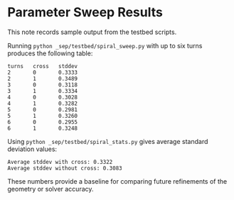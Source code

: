 # Parameter Sweep Results

This note records sample output from the testbed scripts.

Running `python _sep/testbed/spiral_sweep.py` with up to six turns produces the following table:

```
turns   cross   stddev
2       0       0.3333
2       1       0.3489
3       0       0.3118
3       1       0.3334
4       0       0.3028
4       1       0.3282
5       0       0.2981
5       1       0.3260
6       0       0.2955
6       1       0.3248
```

Using `python _sep/testbed/spiral_stats.py` gives average standard deviation values:

```
Average stddev with cross: 0.3322
Average stddev without cross: 0.3083
```

These numbers provide a baseline for comparing future refinements of the geometry or solver accuracy.
